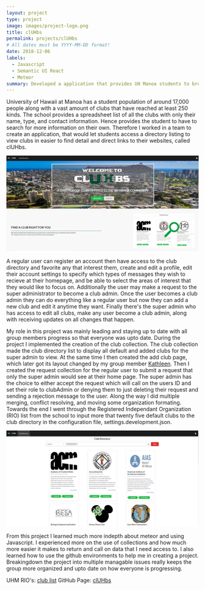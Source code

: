 ```yaml
---
layout: project
type: project
image: images/project-logo.png
title: clUHbs
permalink: projects/clUHbs
# All dates must be YYYY-MM-DD format!
date: 2018-12-06
labels:
  - Javascript
  - Semantic UI React
  - Meteor
summary: Developed a application that provides UH Manoa students to browse a well organized directory of all current student clubs with brief information.
---
```


University of Hawaii at Manoa has a student population of around 17,000 people along with a vast amount of clubs that have reached at least 250 kinds. The school provides a spreadsheet list of all the clubs with only their name, type, and contact information. Hence provides the student to have to search for more information on their own. Therefore I worked in a team to create an application, that would let students access a directory listing to view clubs in easier to find detail and direct links to their websites, called clUHbs.

<img class="ui image" src="../images/home.PNG">

A regular user can register an account then have access to the club directory and favorite any that interest them, create and edit a profile, edit their account settings to specify which types of messages they wish to recieve at their homepage, and be able to select the areas of interest that they would like to focus on. Additionally the user may make a request to the super administrator to become a club admin. Once the user becomes a club admin they can do everything like a regular user but now they can add a new club and edit it anytime they want. Finally there's the super admin who has access to edit all clubs, make any user become a club admin, along with receiving updates on all changes that happen.

My role in this project was mainly leading and staying up to date with all group members progress so that everyone was upto date. During the project I implemented the creation of the club collection. The club collection made the club directory list to display all default and added clubs for the super admin to view. At the same time I then created the add club page, which later got its layout changed by my group member <a href="https://kathleen808.github.io/">Kathleen</a>. Then I created the request collection for the regular user to submit a request that only the super admin would see at their home page. The super admin has the choice to either accept the request which will call on the users ID and set their role to clubAdmin or denying them to just deleting their request and sending a rejection message to the user. Along the way I did multiple merging, conflict resolving, and moving some organization formating. Towards the end I went through the Registered Independant Organization (RIO) list from the school to input more that twenty five default clubs to the club directory in the configuration file, settings.development.json.

<img class="ui image" src="../images/directory.PNG">

From this project I learned much more indepth about meteor and using Javascript. I experienced more on the use of collections and how much more easier it makes to return and call on data that I need access to. I also learned how to use the github environments to help me in creating a project. Breakingdown the project into multiple managable issues really keeps the group more organized and upto date on how everyone is progressing.

UHM RIO's: <a href="https://docs.google.com/spreadsheets/d/1vK_ixq3a86uXjHXy9oNnyYHwAvyU9smNPKuJU6OYd-Q/edit">club list</a>
GitHub Page: <a href="https://cluhbs.github.io/"><i class="large github icon "></i>clUHbs</a>
